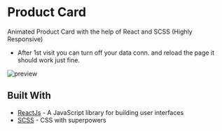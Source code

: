 # Product Card

Animated Product Card with the help of React and SCSS (Highly Responsive)

- After 1st visit you can turn off your data conn. and reload the page it should work just fine.

![preview](preview.gif)

## Built With

- [ReactJs](https://reactjs.org) - A JavaScript library for building user interfaces
- [SCSS](https://sass-lang.com) - CSS with superpowers
